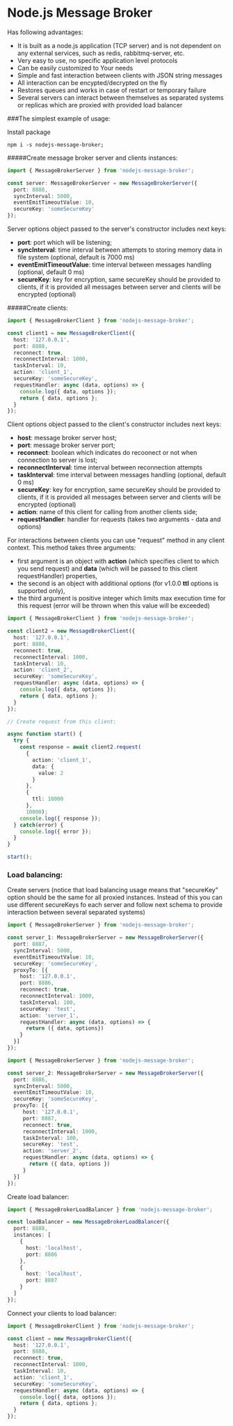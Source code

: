 # Node.js Message Broker
 Has following advantages:
- It is built as a node.js application (TCP server) and is not dependent on any external services, such as redis, rabbitmq-server, etc.
- Very easy to use, no specific application level protocols
- Can be easily customized to Your needs
- Simple and fast interaction between clients with JSON string messages
- All interaction can be encypted/decrypted on the fly
- Restores queues and works in case of restart or temporary failure
- Several servers can interact between themselves as separated systems or replicas which are proxied with provided load balancer 

###The simplest example of usage:


Install package
```shell script
npm i -s nodejs-message-broker; 
```

#####Create message broker server and clients instances:

```typescript
import { MessageBrokerServer } from 'nodejs-message-broker';

const server: MessageBrokerServer = new MessageBrokerServer({
  port: 8888, 
  syncInterval: 5000, 
  eventEmitTimeoutValue: 10, 
  secureKey: 'someSecureKey' 
});
```

Server options object passed to the server's constructor includes next keys:
- **port**: port which will be listening;
- **syncInterval**: time interval between attempts to storing memory data in file system (optional, default is 7000 ms)
- **eventEmitTimeoutValue**: time interval between messages handling (optional, default 0 ms)
- **secureKey**: key for encryption, same secureKey should be provided to clients, if it is provided all messages between server and clients will be encrypted (optional)

#####Create clients: 

```typescript
import { MessageBrokerClient } from 'nodejs-message-broker';

const client1 = new MessageBrokerClient({
  host: '127.0.0.1',
  port: 8888,
  reconnect: true,
  reconnectInterval: 1000,
  taskInterval: 10,
  action: 'client_1',
  secureKey: 'someSecureKey',
  requestHandler: async (data, options) => {
    console.log({ data, options });
    return { data, options };
  }
});

```
Client options object passed to the client's constructor includes next keys:
- **host**: message broker server host;
- **port**: message broker server port;
- **reconnect**: boolean which indicates do recoonect or not when connection to server is lost;
- **reconnectInterval**: time interval between reconnection attempts
- **taskInterval**: time interval between messages handling (optional, default 0 ms)
- **secureKey**: key for encryption, same secureKey should be provided to clients, 
  if it is provided all messages between server and clients will be encrypted (optional)
- **action**: name of this client for calling from another clients side;
- **requestHandler**: handler for requests (takes two arguments - data and options)


For interactions between clients you can use "request" method in any client context. 
This method takes three arguments: 
- first argument is an object with **action** (which specifies client to which you send request) 
  and **data** (which will be passed to this client requestHandler) properties, 
- the second is an object with additional options (for v1.0.0 **ttl** options is supported only), 
- the third argument is positive integer which limits max execution time for this request 
  (error will be thrown when this value will be exceeded)

```typescript
import { MessageBrokerClient } from 'nodejs-message-broker';

const client2 = new MessageBrokerClient({
  host: '127.0.0.1',
  port: 8888,
  reconnect: true,
  reconnectInterval: 1000,
  taskInterval: 10,
  action: 'client_2',
  secureKey: 'someSecureKey',
  requestHandler: async (data, options) => {
    console.log({ data, options });
    return { data, options };
  }
});

// Create request from this client:

async function start() {
  try {
    const response = await client2.request(
      {
        action: 'client_1',
        data: {
          value: 2
        }
      },
      {
        ttl: 10000
      },
      10000);
    console.log({ response });
  } catch(error) {
    console.log({ error });
  }
}

start();

```

### Load balancing:

Create servers (notice that load balancing usage means that "secureKey" option should be the same for all proxied instances. 
Instead of this you can use different secureKeys fo each server and follow next schema to provide interaction between several separated systems)

```typescript
import { MessageBrokerServer } from 'nodejs-message-broker';

const server_1: MessageBrokerServer = new MessageBrokerServer({
  port: 8887,
  syncInterval: 5000,
  eventEmitTimeoutValue: 10,
  secureKey: 'someSecureKey',
  proxyTo: [{
    host: '127.0.0.1',
    port: 8886,
    reconnect: true,
    reconnectInterval: 1000,
    taskInterval: 100,
    secureKey: 'test',
    action: 'server_1',
    requestHandler: async (data, options) => {
      return ({ data, options})
    }
  }]
});
```

```typescript
import { MessageBrokerServer } from 'nodejs-message-broker';

const server_2: MessageBrokerServer = new MessageBrokerServer({
  port: 8886, 
  syncInterval: 5000, 
  eventEmitTimeoutValue: 10, 
  secureKey: 'someSecureKey',
  proxyTo: [{
     host: '127.0.0.1',
     port: 8887,
     reconnect: true,
     reconnectInterval: 1000,
     taskInterval: 100,
     secureKey: 'test',
     action: 'server_2',
     requestHandler: async (data, options) => {
       return ({ data, options })
     }
  }]
});
```

Create load balancer:

```typescript
import { MessageBrokerLoadBalancer } from 'nodejs-message-broker';

const loadBalancer = new MessageBrokerLoadBalancer({
  port: 8888,
  instances: [
    {
      host: 'localhost',
      port: 8886
    },
    {
      host: 'localhost',
      port: 8887
    }
  ]
});
```

Connect your clients to load balancer:


```typescript
import { MessageBrokerClient } from 'nodejs-message-broker';

const client = new MessageBrokerClient({
  host: '127.0.0.1',
  port: 8888,
  reconnect: true,
  reconnectInterval: 1000,
  taskInterval: 10,
  action: 'client_1',
  secureKey: 'someSecureKey',
  requestHandler: async (data, options) => {
    console.log({ data, options });
    return { data, options };
  }
});

```
